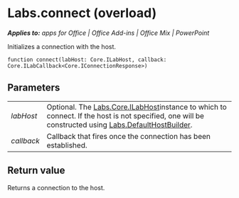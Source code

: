 
# Labs.connect (overload)

 _**Applies to:** apps for Office | Office Add-ins | Office Mix | PowerPoint_

Initializes a connection with the host.

```
function connect(labHost: Core.ILabHost, callback: Core.ILabCallback<Core.IConnectionResponse>)
```


## Parameters


|||
|:-----|:-----|
| _labHost_|Optional. The [Labs.Core.ILabHost](../powerpoint/office-mix/reference/labs.core.ilabhost.md)instance to which to connect. If the host is not specified, one will be constructed using [Labs.DefaultHostBuilder](../powerpoint/office-mix/reference/labs.defaulthostbuilder.md).|
| _callback_|Callback that fires once the connection has been established.|

## Return value

Returns a connection to the host.

